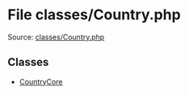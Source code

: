 File classes/Country.php
=========

Source: [classes/Country.php](https://github.com/PrestaShop/PrestaShop/blob/1.5.0.15/classes/Country.php)


Classes
-------

* [CountryCore](class.CountryCore.md)

